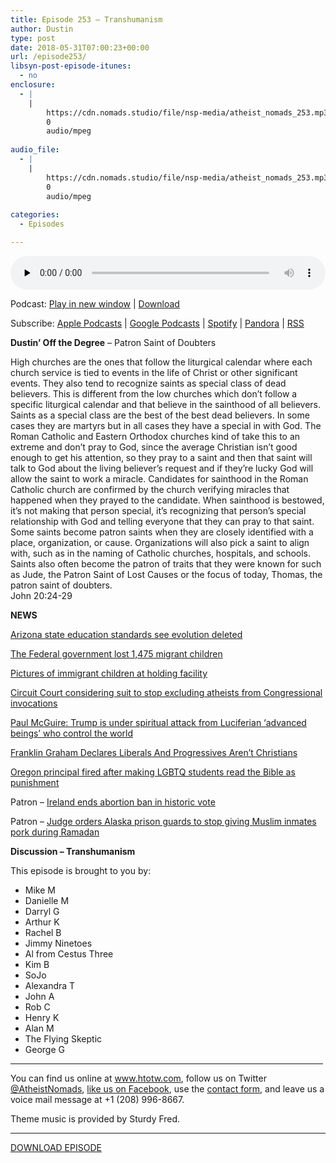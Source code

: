 ```yaml
---
title: Episode 253 – Transhumanism
author: Dustin
type: post
date: 2018-05-31T07:00:23+00:00
url: /episode253/
libsyn-post-episode-itunes:
  - no
enclosure:
  - |
    |
        https://cdn.nomads.studio/file/nsp-media/atheist_nomads_253.mp3
        0
        audio/mpeg
        
audio_file:
  - |
    |
        https://cdn.nomads.studio/file/nsp-media/atheist_nomads_253.mp3
        0
        audio/mpeg
        
categories:
  - Episodes

---
```

<div itemscope itemtype="http://schema.org/AudioObject">
  <meta itemprop="name" content="Episode 253 &#8211; Transhumanism" />
  
  <meta itemprop="uploadDate" content="2018-05-31T01:00:23-06:00" />
  
  <meta itemprop="encodingFormat" content="audio/mpeg" />
  
  <meta itemprop="description" content="
Dustin' Off the Degree - Patron Saint of Doubters
High churches are the ones that follow the liturgical calendar where each church service is tied to events in the life of Christ or other significant events. They also tend to recognize saints as spe..." />
  
  <meta itemprop="contentUrl" content="https://dts.podtrac.com/redirect.mp3/cdn.nomads.studio/file/nsp-media/atheist_nomads_253.mp3" />
  </p> 
  
  <div class="powerpress_player" id="powerpress_player_8516">
    <audio class="wp-audio-shortcode" id="audio-1754-260" preload="none" style="width: 100%;" controls="controls"><source type="audio/mpeg" src="https://dts.podtrac.com/redirect.mp3/cdn.nomads.studio/file/nsp-media/atheist_nomads_253.mp3?_=260" /><a href="https://dts.podtrac.com/redirect.mp3/cdn.nomads.studio/file/nsp-media/atheist_nomads_253.mp3">https://dts.podtrac.com/redirect.mp3/cdn.nomads.studio/file/nsp-media/atheist_nomads_253.mp3</a></audio>
  </div>
</div>

<p class="powerpress_links powerpress_links_mp3">
  Podcast: <a href="https://dts.podtrac.com/redirect.mp3/cdn.nomads.studio/file/nsp-media/atheist_nomads_253.mp3" class="powerpress_link_pinw" target="_blank" title="Play in new window" onclick="return powerpress_pinw('https://htotw.com/?powerpress_pinw=1754-podcast');" rel="nofollow">Play in new window</a> | <a href="https://dts.podtrac.com/redirect.mp3/cdn.nomads.studio/file/nsp-media/atheist_nomads_253.mp3" class="powerpress_link_d" title="Download" rel="nofollow" download="atheist_nomads_253.mp3">Download</a>
</p>

<p class="powerpress_links powerpress_subscribe_links">
  Subscribe: <a href="https://podcasts.apple.com/us/podcast/humanists-take-on-the-world/id530050098?mt=2&ls=1" class="powerpress_link_subscribe powerpress_link_subscribe_itunes" target="_blank" title="Subscribe on Apple Podcasts" rel="nofollow">Apple Podcasts</a> | <a href="https://www.google.com/podcasts?feed=aHR0cDovL2F0aGVpc3Rub21hZHMubGlic3luLmNvbS9yc3M%3D" class="powerpress_link_subscribe powerpress_link_subscribe_googleplay" target="_blank" title="Subscribe on Google Podcasts" rel="nofollow">Google Podcasts</a> | <a href="https://open.spotify.com/show/3LzK2xZGike6Tc1GEMtMbr?si=LieN9SNuTpq96smuaUsH8A" class="powerpress_link_subscribe powerpress_link_subscribe_spotify" target="_blank" title="Subscribe on Spotify" rel="nofollow">Spotify</a> | <a href="https://www.pandora.com/podcast/atheist-nomads/PC:10122?corr=62071012&part=ug" class="powerpress_link_subscribe powerpress_link_subscribe_pandora" target="_blank" title="Subscribe on Pandora" rel="nofollow">Pandora</a> | <a href="https://htotw.com/feed/podcast/" class="powerpress_link_subscribe powerpress_link_subscribe_rss" target="_blank" title="Subscribe via RSS" rel="nofollow">RSS</a>
</p>

  
**Dustin&#8217; Off the Degree** &#8211; Patron Saint of Doubters

<div>
  High churches are the ones that follow the liturgical calendar where each church service is tied to events in the life of Christ or other significant events. They also tend to recognize saints as special class of dead believers. This is different from the low churches which don&#8217;t follow a specific liturgical calendar and that believe in the sainthood of all believers.
</div>

<div>
</div>

<div>
  Saints as a special class are the best of the best dead believers. In some cases they are martyrs but in all cases they have a special in with God. The Roman Catholic and Eastern Orthodox churches kind of take this to an extreme and don&#8217;t pray to God, since the average Christian isn&#8217;t good enough to get his attention, so they pray to a saint and then that saint will talk to God about the living believer&#8217;s request and if they&#8217;re lucky God will allow the saint to work a miracle. Candidates for sainthood in the Roman Catholic church are confirmed by the church verifying miracles that happened when they prayed to the candidate. When sainthood is bestowed, it&#8217;s not making that person special, it&#8217;s recognizing that person&#8217;s special relationship with God and telling everyone that they can pray to that saint.
</div>

<div>
</div>

<div>
  Some saints become patron saints when they are closely identified with a place, organization, or cause. Organizations will also pick a saint to align with, such as in the naming of Catholic churches, hospitals, and schools. Saints also often become the patron of traits that they were known for such as Jude, the Patron Saint of Lost Causes or the focus of today, Thomas, the patron saint of doubters.
</div>

<div>
</div>

<div>
  John 20:24-29
</div>

<div>
</div>

**NEWS**

<a href="https://arstechnica.com/science/2018/05/arizona-official-waters-down-states-science-education-standards/" target="_blank" rel="noopener">Arizona state education standards see evolution deleted</a>

<a href="https://www.azcentral.com/story/opinion/op-ed/ej-montini/2018/05/22/immigration-children-separate-families-lost-kirstjen-nielson/631627002/" target="_blank" rel="noopener">The Federal government lost 1,475 migrant children</a>

 <a href="https://www.azcentral.com/picture-gallery/news/politics/immigration/2014/06/18/first-glimpse-of-immigrant-children-at-holding-facility/10808687/" target="_blank" rel="noopener">Pictures of immigrant children at holding facility</a>

<a href="https://www.atheists.org/2018/05/barker-invocation-brief/" target="_blank" rel="noopener">Circuit Court considering suit to stop excluding atheists from Congressional invocations</a>

<a href="http://www.rightwingwatch.org/post/paul-mcguire-trump-is-under-spiritual-attack-from-luciferian-advanced-beings-who-control-the-world/" target="_blank" rel="noopener">Paul McGuire: Trump is under spiritual attack from Luciferian ‘advanced beings’ who control the world</a>

<a href="https://bluestatedaily.com/franklin-graham-declares-liberals-and-progressives-arent-christians/" target="_blank" rel="noopener">Franklin Graham Declares Liberals And Progressives Aren&#8217;t Christians</a>

<a href="http://www.patheos.com/blogs/friendlyatheist/2018/05/23/oregon-principal-fired-after-making-lgbtq-students-read-the-bible-as-punishment/" target="_blank" rel="noopener">Oregon principal fired after making LGBTQ students read the Bible as punishment</a>

Patron &#8211; <a href="https://www.rawstory.com/2018/05/ireland-ends-abortion-ban-historic-vote/" target="_blank" rel="noopener">Ireland ends abortion ban in historic vote</a>

Patron &#8211; <a href="https://thinkprogress.org/judge-alaska-prison-guards-muslim-inmates-pork-ramadan-287ad4d1108d/" target="_blank" rel="noopener">Judge orders Alaska prison guards to stop giving Muslim inmates pork during Ramadan</a>

**Discussion &#8211; Transhumanism**

This episode is brought to you by:

* Mike M  
* Danielle M  
* Darryl G  
* Arthur K  
* Rachel B  
* Jimmy Ninetoes  
* Al from Cestus Three  
* Kim B  
* SoJo  
* Alexandra T  
* John A  
* Rob C  
* Henry K  
* Alan M  
* The Flying Skeptic  
* George G

<hr width="500" />

You can find us online at <a href="https://www.htotw.com/" target="_blank" rel="noopener">www.htotw.com</a>, follow us on Twitter <a href="https://htotw.com/twitter" target="_blank" rel="noopener">@AtheistNomads</a>, <a href="https://htotw.com/facebook" target="_blank" rel="noopener">like us on Facebook</a>, use the [contact form](https://htotw.com/contact), and leave us a voice mail message at +1 (208) 996-8667.

Theme music is provided by Sturdy Fred.

<hr width="”500”" />

<a href="https://dts.podtrac.com/redirect.mp3/cdn.nomads.studio/file/nsp-media/atheist_nomads_253.mp3" target="_blank" rel="noopener">DOWNLOAD EPISODE</a>